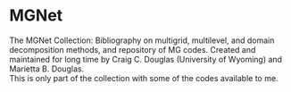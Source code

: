 # MGNet
The MGNet Collection:   Bibliography on multigrid, multilevel, and domain decomposition methods, and repository of MG codes.  Created and maintained for long time by  Craig C. Douglas (University of Wyoming) and Marietta B. Douglas.  
This is only part of the collection with some of the codes available to me.
